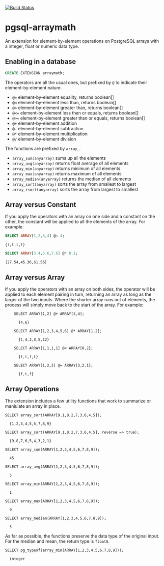 [![Build Status](https://github.com/pramsey/pgsql-arraymath/actions/workflows/ci.yml/badge.svg)](https://github.com/pramsey/pgsql-arraymath/actions/workflows/ci.yml)

# pgsql-arraymath

An extension for element-by-element operations on PostgreSQL arrays with a integer, float or numeric data type.

## Enabling in a database

```sql
CREATE EXTENSION arraymath;
```

The operators are all the usual ones, but prefixed by ``@`` to indicate their element-by-element nature.

* `@=` element-by-element equality, returns boolean[]
* `@<` element-by-element less than, returns boolean[]
* `@>` element-by-element greater than, returns boolean[]
* `@<=` element-by-element less than or equals, returns boolean[]
* `@>=` element-by-element greater than or equals, returns boolean[]
* `@+` element-by-element addition
* `@-` element-by-element subtraction
* `@*` element-by-element multiplication
* `@/` element-by-element division

The functions are prefixed by `array_`.

* `array_sum(anyarray)` sums up all the elements
* `array_avg(anyarray)` returns float average of all elements
* `array_min(anyarray)` returns minimum of all elements
* `array_max(anyarray)` returns maximum of all elements
* `array_median(anyarray)` returns the median of all elements
* `array_sort(anyarray)` sorts the array from smallest to largest
* `array_rsort(anyarray)` sorts the array from largest to smallest


## Array versus Constant

If you apply the operators with an array on one side and a constant on the other, the constant will be applied to all the elements of the array. For example:

```sql
SELECT ARRAY[1,2,3,4] @< 4;
```
```
{t,t,t,f}
```
```sql
SELECT ARRAY[3.4,5.6,7.6] @* 8.1;
```
```
{27.54,45.36,61.56}
```

## Array versus Array

If you apply the operators with an array on both sides, the operator will be applied to each element pairing in turn, returning an array as long as the larger of the two inputs. Where the shorter array runs out of elements, the process will simply move back to the start of the array. For example:

```
    SELECT ARRAY[1,2] @+ ARRAY[3,4];
    
      {4,6}
      
    SELECT ARRAY[1,2,3,4,5,6] @* ARRAY[1,2];
    
      {1,4,3,8,5,12}
      
    SELECT ARRAY[1,1,1,1] @< ARRAY[0,2];
    
      {f,t,f,t}

    SELECT ARRAY[1,2,3] @= ARRAY[3,2,1];

      {f,t,f}
```

## Array Operations

The extension includes a few utility functions that work to summarize or maniulate an array in place.

```
SELECT array_sort(ARRAY[9,1,8,2,7,3,6,4,5]);

  {1,2,3,4,5,6,7,8,9}

SELECT array_sort(ARRAY[9,1,8,2,7,3,6,4,5], reverse => true);

  {9,8,7,6,5,4,3,2,1}

SELECT array_sum(ARRAY[1,2,3,4,5,6,7,8,9]);

  45

SELECT array_avg(ARRAY[1,2,3,4,5,6,7,8,9]);

  5

SELECT array_min(ARRAY[1,2,3,4,5,6,7,8,9]);

  1

SELECT array_max(ARRAY[1,2,3,4,5,6,7,8,9]);

  9

SELECT array_median(ARRAY[1,2,3,4,5,6,7,8,9]);

  5
```

As far as possible, the functions preserve the data type of the original input. For the median and mean, the return type is `float8`.

```
SELECT pg_typeof(array_min(ARRAY[1,2,3,4,5,6,7,8,9]));

  integer
```

